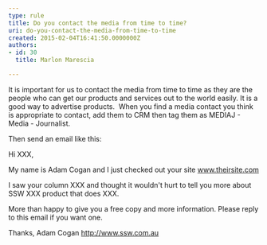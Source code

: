 ```yaml
---
type: rule
title: Do you contact the media from time to time?
uri: do-you-contact-the-media-from-time-to-time
created: 2015-02-04T16:41:50.0000000Z
authors:
- id: 30
  title: Marlon Marescia

---
```


 
It is important for us to contact the media from time to time as they are the people who can get our products and services out to the world easily. It is a good way to advertise products.
​ 
When you find a media contact you think is appropriate to contact, add them to CRM then tag them as MEDIAJ - Media - Journalist.

Then send an email like this:


Hi XXX,

My name is Adam Cogan and I just checked out your site www.theirsite.com

I saw your column XXX and thought it wouldn't hurt to tell you more about SSW XXX product​ that does XXX.

More than happy to give you a free copy and more information. Please reply to this email if you want one.

Thanks, Adam Cogan
 http://www.ssw.com.au


